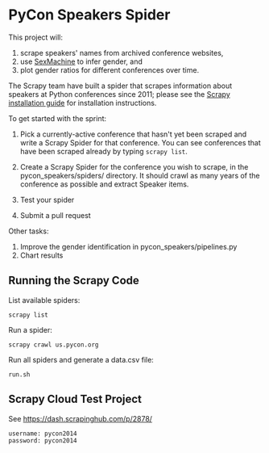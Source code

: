 PyCon Speakers Spider
=====================

This project will:

1.  scrape speakers' names from archived conference websites,
2.  use [SexMachine](https://pypi.python.org/pypi/SexMachine/) to infer gender, and
3.  plot gender ratios for different conferences over time.

The Scrapy team have built a spider that scrapes information about speakers at Python conferences since 2011;
please see the [Scrapy installation guide](http://doc.scrapy.org/en/latest/intro/install.html) for installation instructions.

To get started with the sprint:

1.  Pick a currently-active conference that hasn't yet been scraped and write a Scrapy Spider for that conference. You can see conferences that have been scraped already by typing `scrapy list`.

2.  Create a Scrapy Spider for the conference you wish to scrape, in the pycon_speakers/spiders/ directory. It should crawl as many years of the conference as possible and extract Speaker items.

3.  Test your spider

4. Submit a pull request

Other tasks:

1.  Improve the gender identification in pycon_speakers/pipelines.py
2.  Chart results


Running the Scrapy Code
-----------------------

List available spiders:

    scrapy list

Run a spider:

    scrapy crawl us.pycon.org

Run all spiders and generate a data.csv file:

    run.sh

Scrapy Cloud Test Project
-------------------------

See https://dash.scrapinghub.com/p/2878/

    username: pycon2014
    password: pycon2014

